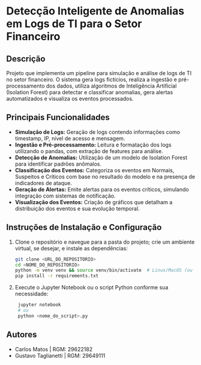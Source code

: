 # Detecção Inteligente de Anomalias em Logs de TI para o Setor Financeiro

## Descrição
Projeto que implementa um pipeline para simulação e análise de logs de TI no setor financeiro. O sistema gera logs fictícios, realiza a ingestão e pré-processamento dos dados, utiliza algoritmos de Inteligência Artificial (Isolation Forest) para detectar e classificar anomalias, gera alertas automatizados e visualiza os eventos processados.

## Principais Funcionalidades
- **Simulação de Logs:** Geração de logs contendo informações como timestamp, IP, nível de acesso e mensagem.
- **Ingestão e Pré-processamento:** Leitura e formatação dos logs utilizando o pandas, com extração de features para análise.
- **Detecção de Anomalias:** Utilização de um modelo de Isolation Forest para identificar padrões anômalos.
- **Classificação dos Eventos:** Categoriza os eventos em Normais, Suspeitos e Críticos com base no resultado do modelo e na presença de indicadores de ataque.
- **Geração de Alertas:** Emite alertas para os eventos críticos, simulando integração com sistemas de notificação.
- **Visualização dos Eventos:** Criação de gráficos que detalham a distribuição dos eventos e sua evolução temporal.

## Instruções de Instalação e Configuração
1. Clone o repositório e navegue para a pasta do projeto; crie um ambiente virtual, se desejar, e instale as dependências:
   ```bash
   git clone <URL_DO_REPOSITORIO>
   cd <NOME_DO_REPOSITORIO>
   python -m venv venv && source venv/bin/activate  # Linux/MacOS (ou use "venv\Scripts\activate" no Windows)
   pip install -r requirements.txt
2. Execute o Jupyter Notebook ou o script Python conforme sua necessidade:
   ```bash
    jupyter notebook
    # ou
    python <nome_do_script>.py
## Autores
* Carlos Matos | RGM: 29622182
* Gustavo Taglianetti | RGM: 29649111
